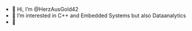 - 👋 Hi, I’m @HerzAusGold42
- 👀 I’m interested in C++ and Embedded Systems but also Dataanalytics
- 🌱 
